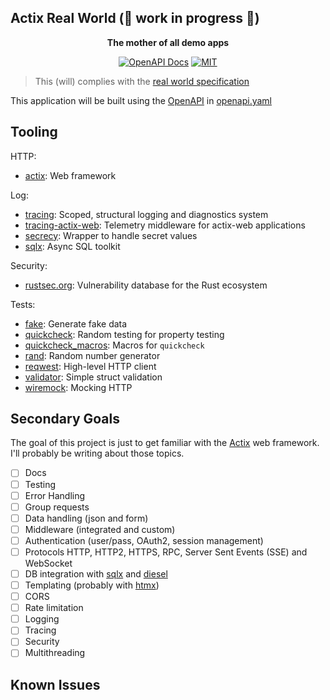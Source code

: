 <p align="center">
    <h2>Actix Real World (🚧 work in progress 🚧)</h2>
</p>

<p align="center">
    <b>The mother of all demo apps</b>
</p>

<p align="center">
  <a href="https://github.com/0xBradock/actix-real-world/blob/master/openapi.yaml"><img src="https://img.shields.io/badge/Docs-OpenAPI%203.0-success" alt="OpenAPI Docs"></a>
  <a href="https://github.com/qdrant/qdrant/blob/master/LICENSE"><img src="https://img.shields.io/github/license/0xBradock/actix-real-world" alt="MIT"></a>
  
</p>


> This (will) complies with the [real world specification](https://github.com/gothinkster/realworld/tree/main/api)

This application will be built using the [OpenAPI](https://swagger.io/specification/) in [openapi.yaml](./openapi.yaml)

## Tooling

HTTP:

- [actix](https://actix.rs/): Web framework

Log:

- [tracing](https://docs.rs/tracing/latest/tracing/): Scoped, structural logging and diagnostics system
- [tracing-actix-web](https://docs.rs/tracing-actix-web/latest/tracing_actix_web/): Telemetry middleware for actix-web applications
- [secrecy](https://docs.rs/secrecy/0.8.0/secrecy/): Wrapper to handle secret values
- [sqlx](https://docs.rs/sqlx/latest/sqlx/): Async SQL toolkit

Security:

- [rustsec.org](https://rustsec.org/): Vulnerability database for the Rust ecosystem

Tests:

- [fake](https://docs.rs/fake/latest/fake/): Generate fake data
- [quickcheck](https://docs.rs/quickcheck/latest/quickcheck/): Random testing for property testing
- [quickcheck_macros](https://crates.io/crates/quickcheck_macros): Macros for `quickcheck`
- [rand](https://docs.rs/rand/latest/rand/): Random number generator
- [reqwest](https://docs.rs/reqwest/latest/reqwest/): High-level HTTP client
- [validator](https://crates.io/crates/validator): Simple struct validation
- [wiremock](https://github.com/lukemathwalker/wiremock-rs): Mocking HTTP

## Secondary Goals

The goal of this project is just to get familiar with the [Actix](https://actix.rs) web framework. I'll probably be writing about those topics.

- [ ] Docs
- [ ] Testing
- [ ] Error Handling
- [ ] Group requests
- [ ] Data handling (json and form)
- [ ] Middleware (integrated and custom)
- [ ] Authentication (user/pass, OAuth2, session management)
- [ ] Protocols HTTP, HTTP2, HTTPS, RPC, Server Sent Events (SSE) and WebSocket
- [ ] DB integration with [sqlx](https://docs.rs/sqlx/latest/sqlx/) and [diesel](https://diesel.rs/)
- [ ] Templating (probably with [htmx](https://htmx.org/))
- [ ] CORS
- [ ] Rate limitation
- [ ] Logging
- [ ] Tracing
- [ ] Security
- [ ] Multithreading

## Known Issues
